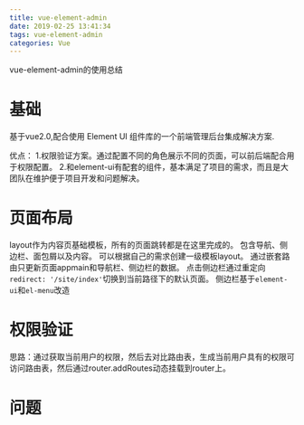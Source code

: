 ```yaml
---
title: vue-element-admin
date: 2019-02-25 13:41:34
tags: vue-element-admin
categories: Vue
---
```


vue-element-admin的使用总结

<!-- more -->

# 基础

基于vue2.0,配合使用 Element UI 组件库的一个前端管理后台集成解决方案.

优点：
1.权限验证方案。通过配置不同的角色展示不同的页面，可以前后端配合用于权限配置。
2.和element-ui有配套的组件，基本满足了项目的需求，而且是大团队在维护便于项目开发和问题解决。

# 页面布局

layout作为内容页基础模板，所有的页面跳转都是在这里完成的。
包含导航、侧边栏、面包屑以及内容。
可以根据自己的需求创建一级模板layout。
通过嵌套路由只更新页面appmain和导航栏、侧边栏的数据。
点击侧边栏通过重定向`redirect: '/site/index'`切换到当前路径下的默认页面。
侧边栏基于`element-ui`和`el-menu`改造

# 权限验证

思路：通过获取当前用户的权限，然后去对比路由表，生成当前用户具有的权限可访问路由表，然后通过router.addRoutes动态挂载到router上。

# 问题
